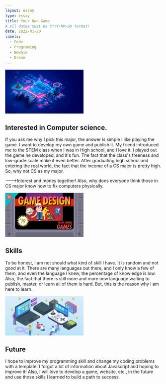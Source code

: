```yaml
---
layout: essay
type: essay
title: Your Own Game
# All dates must be YYYY-MM-DD format!
date: 2022-01-20
labels:
  - Code
  - Programing
  - Newbie
  - Dream
---
```


<img class="ui medium left floated image" src="../images/gg1.jpeg" width = "50%" height="50%">
<br>

## Interested in Computer science.
If you ask me why I pick this major, the answer is simple I like playing the game. I want to develop my own game and publish it. My friend introduced me to the STEM class when I was in High school, and I love it. I played out the game he developed, and it's fun. The fact that the class's freeness and low-grade scale make it even better. After graduating high school and entering the real world, the fact that the income of a CS major is pretty high. So, why not CS as my major. 

--->Interest and money together! Also, why does everyone think those in CS major know how to fix computers physically. 

<img class="ui medium left floated image" src="../images/gg2.jpeg" width = "50%" height="50%">
<br>

## Skills
To be honest, I am not should what kind of skill I have. It is random and not good at it. There are many languages out there, and I only know a few of them, and even the language I knew, the percentage of knowledge is low. Also, the fact that there is still more and more new language waiting to publish, master, or learn all of them is hard. But, this is the reason why I am here to learn. 

<img class="ui medium left floated image" src="../images/gg3.jpeg" width = "50%" height="50%">
<br>

## Future
I hope to improve my programming skill and change my coding problems with a template. I forgot a lot of information about Javascript and hoping to improve it! Also, I will love to develop a game, website, etc., in the future and use those skills I learned to build a path to success. 
